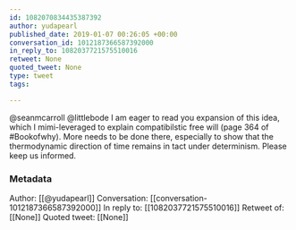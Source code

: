 ```yaml
---
id: 1082070834435387392
author: yudapearl
published_date: 2019-01-07 00:26:05 +00:00
conversation_id: 1012187366587392000
in_reply_to: 1082037721575510016
retweet: None
quoted_tweet: None
type: tweet
tags:

---
```


@seanmcarroll @littlebode I am eager to read you expansion of this idea, which I mimi-leveraged to explain compatibilstic free will (page 364 of #Bookofwhy). More needs to be done there, especially to show that the thermodynamic direction of time remains in tact under determinism. Please keep us informed.

### Metadata

Author: [[@yudapearl]]
Conversation: [[conversation-1012187366587392000]]
In reply to: [[1082037721575510016]]
Retweet of: [[None]]
Quoted tweet: [[None]]
